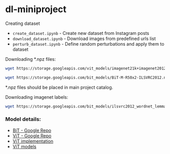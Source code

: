 # dl-miniproject

Creating dataset

- `create_dataset.ipynb` - Create new dataset from Instagram posts
- `download_dataset.ipynb` - Download images from predefined urls list
- `perturb_dataset.ipynb` - Define random perturbations and apply them to dataset

Downloading *.npz files:

``` bash
wget https://storage.googleapis.com/vit_models/imagenet21k+imagenet2012/ViT-B_16.npz

wget https://storage.googleapis.com/bit_models/BiT-M-R50x2-ILSVRC2012.npz
```

*.npz files should be placed in main project catalog.

Downloading imagenet labels:
```bash
wget https://storage.googleapis.com/bit_models/ilsvrc2012_wordnet_lemmas.txt
```

### Model details:

* [BiT - Google Repo](https://github.com/google-research/big_transfer)
* [ViT - Google Repo](https://github.com/google-research/vision_transformer)
* [ViT implementation](https://github.com/jeonsworld/ViT-pytorch)
* [ViT models](https://console.cloud.google.com/storage/browser/vit_models)

